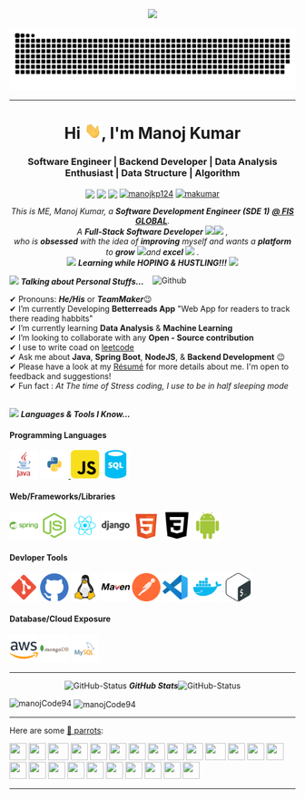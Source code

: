 <p align="center">
  <img src="https://github.com/thompsonemerson/thompsonemerson/raw/master/cover-thompson.png" height="200"/>
</p>
<div align="center">
  <img  src="https://github.com/1999AZZAR/1999AZZAR/blob/main/resources/img/grid-snake.svg"
       alt="snake" width: "100px" /></a>
</div>

<hr>
<h1 align="center">Hi <img src="https://raw.githubusercontent.com/ABSphreak/ABSphreak/master/gifs/Hi.gif" width="30px">, I'm Manoj Kumar</h1>
<h3 align="center">Software Engineer |  Backend Developer |  Data Analysis Enthusiast | Data Structure | Algorithm</h3>
<p align="center">
<a href = 'https://linkedin.com/in//manojku123/'> <img width = '32px' align= 'center' src="https://raw.githubusercontent.com/rahulbanerjee26/githubAboutMeGenerator/main/icons/linked-in-alt.svg"/></a> 
<a href = "manojcode94.github.io/"> <img width = '32px' align= 'center' src="https://raw.githubusercontent.com/rahulbanerjee26/githubAboutMeGenerator/main/icons/portfolio.png"/></a> 
<a href = "https://github.com/manojCode94"> <img width = '32px' align= 'center' src="https://raw.githubusercontent.com/rahulbanerjee26/githubAboutMeGenerator/main/icons/github.svg"/></a>
<a href="https://www.hackerrank.com/manojkp124" target="blank"><img align="center" src="https://raw.githubusercontent.com/rahuldkjain/github-profile-readme-generator/master/src/images/icons/Social/hackerrank.svg" alt="manojkp124" height="30" width="40" /></a>
<a href="https://www.leetcode.com/makumar" target="blank"><img align="center" src="https://raw.githubusercontent.com/rahuldkjain/github-profile-readme-generator/master/src/images/icons/Social/leet-code.svg" alt="makumar" height="30" width="40" /></a>
</p>
</p>



<p align="center">
  <em>
    This is ME, Manoj Kumar, a <b>Software Development Engineer (SDE 1)</b> <a href="https://www.fisglobal.com/en"> <b>@ FIS GLOBAL</b></a>. <br>
    A <b>Full-Stack Software Developer</b> <img src="https://github.com/TheDudeThatCode/TheDudeThatCode/blob/master/Assets/Developer.gif" width="30px"><img src="https://github.com/TheDudeThatCode/TheDudeThatCode/blob/master/Assets/Designer.gif" width="36px">&nbsp,<br>who is <b>obsessed</b>
    with the idea of <b>improving</b> myself and wants a <b>platform</b> to 
    <b>grow</b> <img src="https://github.com/TheDudeThatCode/TheDudeThatCode/blob/master/Assets/Rocket.gif" width="18px">and 
    <b>excel</b> <img src="https://github.com/TheDudeThatCode/TheDudeThatCode/blob/master/Assets/Medal.gif" width="20px">&nbsp.
  </em> 
  <br>
  <img src="https://media.giphy.com/media/VgCDAzcKvsR6OM0uWg/giphy.gif" width="50" /> <b><i>Learning while HOPING & HUSTLING!!!</i></b> <img src="https://media.giphy.com/media/7j2hfyeVcDtf2/giphy.gif" width="50" />
</p>

<img width="50%" align="right" alt="Github" src="https://raw.githubusercontent.com/onimur/.github/master/.resources/git-header.svg" />

<img src="https://media.giphy.com/media/ObNTw8Uzwy6KQ/giphy.gif" width="30px">&nbsp;***Talking about Personal Stuffs...***

✔ Pronouns: ***He/His*** or ***TeamMaker***😉 <br>
✔ I’m currently Developing **Betterreads App** "Web App for readers to track there reading habbits"<br>
✔ I’m currently learning **Data Analysis** & **Machine Learning**<br>
✔ I’m looking to collaborate with any **Open - Source contribution**<br>
✔ I use to write coad on [leetcode](https://www.leetcode.com/makumar) <br>
✔ Ask me about **Java**, **Spring Boot**, **NodeJS**, & **Backend Development** 😉<br>
✔ Please have a look at my [Résumé](https://manojcode94.github.io/manoj_kumar_resume.pdf) for more details about me. I'm open to feedback and suggestions!<br>
✔ Fun fact : *At The time of Stress coding, I use to be in half sleeping mode*<br><br>
 

<img src="https://media.giphy.com/media/ObNTw8Uzwy6KQ/giphy.gif" width="30px">&nbsp;***Languages & Tools I Know...***</p>

<p align="left">
  <h4>Programming Languages</h4>
  <a href= "https://www.java.com/en/"> <img src ="./images/java-logo-svgrepo-com.svg" width="50px"></a>
  <a href= "https://www.python.org/"> <img src ="./images/python-svgrepo-com.svg" width='50px'> </a>
  <a href= "https://www.w3schools.com/js/"> <img src ='./images/javascript-svgrepo-com.svg' width="50px"></a>
  <a href= "https://www.w3schools.com/sql/"> <img src ='./images/sql-database-generic-svgrepo-com.svg' width="50px"></a>
</P>
<p align="right">
  <h4>Web/Frameworks/Libraries</h4>
  <a href= "https://spring.io/"> <img src ='./images/spring-svgrepo-com.svg' width="50px"></a>
  <a href= "https://nodejs.org/en"> <img src ='./images/node-js-svgrepo-com.svg' width="50px"></a>
  <a href= "https://react.dev/"> <img src ='./images/react-javascript-js-framework-facebook-svgrepo-com.svg' width="50px"></a>
    <a href= "https://www.djangoproject.com/"> <img src ='./images/django-svgrepo-com.svg' width="50px"></a>
     <a href= "https://www.w3schools.com/html/"> <img src ='./images/html-5-svgrepo-com.svg' width="50px"></a>
     <a href= "https://www.tutorialspoint.com/css/css3_tutorial.htm"> <img src ='./images/css3-svgrepo-com.svg' width="50px"></a>
     <a href= "https://developer.android.com/studio"> <img src ='./images/android-icon-svgrepo-com.svg' width="50px"></a>
</P>  

<p align="right">
  <h4>Devloper Tools</h4>
  <a href= "https://git-scm.com/"> <img src ='./images/git-svgrepo-com.svg' width="50px"></a>
  <a href= "https://github.com/"> <img src ='./images/github-color-svgrepo-com.svg' width="50px"></a>
  <a href= "https://ubuntu.com/"> <img src ='./images/linux-svgrepo-com.svg' width="50px"></a>
  <a href= "https://maven.apache.org/"> <img src ='./images/maven-svgrepo-com.svg' width="50px"></a>
  <a href= "https://www.postman.com/"> <img src ='./images/postman-icon-svgrepo-com.svg' width="50px"></a>
  <a href= "https://code.visualstudio.com/"> <img src ='./images/vs-code-svgrepo-com.svg' width="50px"></a>
  <a href= "https://www.docker.com/"> <img src ='./images/docker-svgrepo-com.svg' width="50px"></a>
  <a href= "https://www.gnu.org/software/bash/"> <img src ='./images/bash-icon-svgrepo-com.svg' width="50px"></a>
</P>  

<p align="right">
  <h4>Database/Cloud Exposure</h4>
  <a href= "https://aws.amazon.com/"> <img src ='./images/aws-svgrepo-com.svg' width="50px"></a>
  <a href= "https://www.mongodb.com/"> <img src ='./images/mongodb-logo-svgrepo-com.svg' width="50px"></a>
  <a href= "https://www.mysql.com/"> <img src ='./images/mysql-logo-svgrepo-com.svg' width="50px"></a>
</P>  


<hr>
<p align="center">
<img src="https://media.giphy.com/media/8UHRm5oY4k4FDxq5QG/giphy.gif" width="30px" alt="GitHub-Status"/>&nbsp;<i><b>GitHub Stats</b></i><img src="https://media.giphy.com/media/8UHRm5oY4k4FDxq5QG/giphy.gif" width="30px" alt="GitHub-Status"/></p>
<p><img align="left" src="https://github-readme-stats.vercel.app/api/top-langs?username=manojCode94&show_icons=true&locale=en&layout=compact" alt="manojCode94" /></p>

<p>&nbsp;<img align="center" src="https://github-readme-stats.vercel.app/api?username=manojCode94&show_icons=true&locale=en" alt="manojCode94" width="410" /></p>

<hr>

Here are some [🦜 parrots](https://cultofthepartyparrot.com):

<div>
    <img src="https://cultofthepartyparrot.com/parrots/hd/githubparrot.gif" width="30" height="30"/>
    <img src="https://cultofthepartyparrot.com/flags/hd/indiaparrot.gif" width="30" height="30"/>
    <img src="https://cultofthepartyparrot.com/parrots/asyncparrot.gif" width="36" height="30"/>
    <img src="https://cultofthepartyparrot.com/parrots/exceptionallyfastparrot.gif" width="30" height="30"/>
    <img src="https://cultofthepartyparrot.com/parrots/hd/60fpsparrot.gif" width="30" height="30"/>
    <img src="https://cultofthepartyparrot.com/parrots/hd/jumpingparrot.gif" width="30" height="30"/>
    <img src="https://cultofthepartyparrot.com/parrots/hd/opensourceparrot.gif" width="30" height="30"/>
    <img src="https://cultofthepartyparrot.com/parrots/hd/dealwithitnowparrot.gif" width="30" height="30"/>
    <img src="https://cultofthepartyparrot.com/parrots/hd/hypnoparrotlight.gif" width="30" height="30"/>
    <img src="https://cultofthepartyparrot.com/parrots/databaseparrot.gif" width="30" height="30"/>
    <img src="https://cultofthepartyparrot.com/parrots/fixparrot.gif" width="36" height="30"/>
    <img src="https://cultofthepartyparrot.com/parrots/hd/laptop_parrot.gif" width="30" height="30"/>
    <img src="https://cultofthepartyparrot.com/parrots/hd/spinningparrot.gif" width="30" height="30"/>
    <img src="https://cultofthepartyparrot.com/parrots/hd/levitationparrot.gif" width="30" height="30"/>
    <img src="https://cultofthepartyparrot.com/parrots/hd/meldparrot.gif" width="30" height="30"/>
    <img src="https://cultofthepartyparrot.com/parrots/slomoparrot.gif" width="30" height="30"/>
    <img src="https://cultofthepartyparrot.com/parrots/hd/moonwalkingparrot.gif" width="30" height="30"/>
    <img src="https://cultofthepartyparrot.com/parrots/hd/stableparrot.gif" width="30" height="30"/>
    <img src="https://cultofthepartyparrot.com/parrots/hd/scienceparrot.gif" width="30" height="30"/>
    <img src="https://cultofthepartyparrot.com/parrots/hd/pirateparrot.gif" width="30" height="30"/>
    <img src="https://cultofthepartyparrot.com/parrots/hd/footballparrot.gif" width="30" height="30"/>
    <img src="https://cultofthepartyparrot.com/parrots/hd/illuminatiparrot.gif" width="30" height="30"/>
    <img src="https://cultofthepartyparrot.com/parrots/hd/hypnoparrotdark.gif" width="30" height="30"/>
    <img src="https://cultofthepartyparrot.com/parrots/hd/mustacheparrot.gif" width="30" height="30"/>
</div>

<hr>

